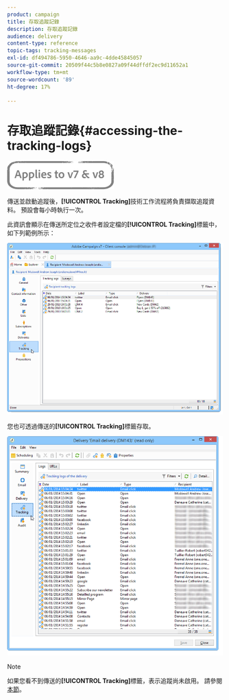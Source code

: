 ```yaml
---
product: campaign
title: 存取追蹤記錄
description: 存取追蹤記錄
audience: delivery
content-type: reference
topic-tags: tracking-messages
exl-id: df494786-5950-4646-aa9c-4dde45845057
source-git-commit: 20509f44c5b8e0827a09f44dffdf2ec9d11652a1
workflow-type: tm+mt
source-wordcount: '89'
ht-degree: 17%

---
```


# 存取追蹤記錄{#accessing-the-tracking-logs}

![](../../assets/common.svg)

傳送並啟動追蹤後，**[!UICONTROL Tracking]**&#x200B;技術工作流程將負責擷取追蹤資料。 預設會每小時執行一次。

此資訊會顯示在傳送所定位之收件者設定檔的&#x200B;**[!UICONTROL Tracking]**&#x200B;標籤中，如下列範例所示：

![](assets/s_ncs_user_select_tracking_tab_from_recipient.png)

您也可透過傳送的&#x200B;**[!UICONTROL Tracking]**&#x200B;標籤存取。

![](assets/s_ncs_user_select_tracking_tab_from_del.png)

>[!NOTE]
>
>如果您看不到傳送的&#x200B;**[!UICONTROL Tracking]**&#x200B;標籤，表示追蹤尚未啟用。 請參閱[本節](how-to-configure-tracked-links.md)。
